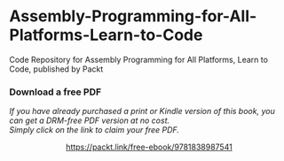 # Assembly-Programming-for-All-Platforms-Learn-to-Code
Code Repository for Assembly Programming for All Platforms, Learn to Code, published by Packt
### Download a free PDF

 <i>If you have already purchased a print or Kindle version of this book, you can get a DRM-free PDF version at no cost.<br>Simply click on the link to claim your free PDF.</i>
<p align="center"> <a href="https://packt.link/free-ebook/9781838987541">https://packt.link/free-ebook/9781838987541 </a> </p>